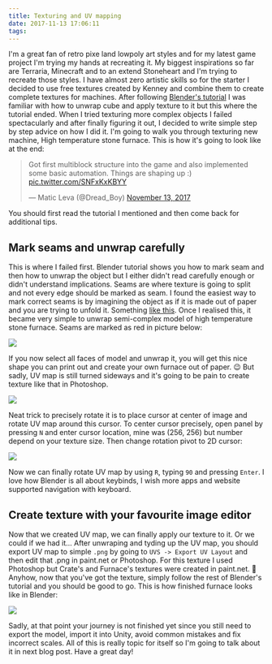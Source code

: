 ```yaml
---
title: Texturing and UV mapping
date: 2017-11-13 17:06:11
tags:
---
```


I'm a great fan of retro pixe land lowpoly art styles and for my latest game project I'm trying my hands at recreating it. My biggest inspirations so far are Terraria, Minecraft and to an extend Stoneheart and I'm trying to recreate those styles. I have almost zero artistic skills so for the starter I decided to use free textures created by Kenney and combine them to create complete textures for machines. After following [Blender's tutorial](https://en.wikibooks.org/wiki/Blender_3D:_Noob_to_Pro/UV_Map_Basics) I was familiar with how to unwrap cube and apply texture to it but this where the tutorial ended. When I tried texturing more complex objects I failed spectacularly and after finally figuring it out, I decided to write simple step by step advice on how I did it. I'm going to walk you through texturing new machine, High temperature stone furnace. This is how it's going to look like at the end: 

<blockquote class="twitter-tweet" data-lang="en"><p lang="en" dir="ltr">Got first multiblock structure into the game and also implemented some basic automation. Things are shaping up :) <a href="https://t.co/SNFxKxKBYY">pic.twitter.com/SNFxKxKBYY</a></p>&mdash; Matic Leva (@Dread_Boy) <a href="https://twitter.com/Dread_Boy/status/929976795851616256?ref_src=twsrc%5Etfw">November 13, 2017</a></blockquote>
<script async src="https://platform.twitter.com/widgets.js" charset="utf-8"></script>

<!-- more --> 
You should first read the tutorial I mentioned and then come back for additional tips.

## Mark seams and unwrap carefully
This is where I failed first. Blender tutorial shows you how to mark seam and then how to unwrap the object but I either didn't read carefully enough or didn't understand implications. Seams are where texture is going to split and not every edge should be marked as seam. I found the easiest way to mark correct seams is by imagining the object as if it is made out of paper and you are trying to unfold it. Something [like this](https://www.wikihow.com/Make-a-3D-Cube). Once I realised this, it became very simple to unwrap semi-complex model of high temperature stone furnace. Seams are marked as red in picture below:

![](HTSF_seams.png)

If you now select all faces of model and unwrap it, you will get this nice shape you can print out and create your own furnace out of paper. 😉 But sadly, UV map is still turned sideways and it's going to be pain to create texture like that in Photoshop.  

![](HTSF_unwrap_first.png)

Neat trick to precisely rotate it is to place cursor at center of image and rotate UV map around this cursor. To center cursor precisely, open panel by pressing `N` and enter cursor location, mine was (256, 256) but number depend on your texture size. Then change rotation pivot to 2D cursor:

![](HTSF_cursor.png)

Now we can finally rotate UV map by using `R`, typing `90` and pressing `Enter`. I love how Blender is all about keybinds, I wish more apps and website supported navigation with keyboard.

## Create texture with your favourite image editor
Now that we created UV map, we can finally apply our texture to it. Or we could if we had it... After unwraping and tyding up the UV map, you should export UV map to simple `.png` by going to `UVS -> Export UV Layout` and then edit that .png in paint.net or Photoshop. For this texture I used Photoshop but Crate's and Furnace's textures were created in paint.net. 🙂 Anyhow, now that you've got the texture, simply follow the rest of Blender's tutorial and you should be good to go. This is how finished furnace looks like in Blender:

![](HTSF_finished.png)

Sadly, at that point your journey is not finished yet since you still need to export the model, import it into Unity, avoid common mistakes and fix incorrect scales. All of this is really topic for itself so I'm going to talk about it in next blog post. Have a great day!